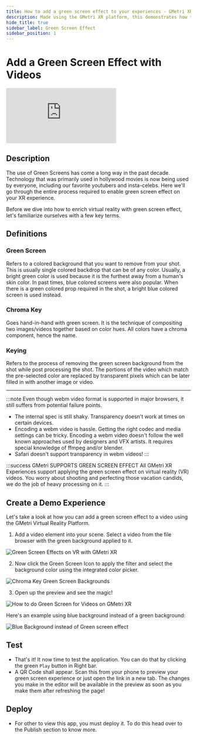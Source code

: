 ```yaml
---
title: How to add a green screen effect to your experiences - GMetri XR Platform
description: Made using the GMetri XR platform, this demonstrates how to add a green screen effect to your mixed reality experiences.
hide_title: true
sidebar_label: Green Screen Effect
sidebar_position: 1
---
```


# Add a Green Screen Effect with Videos

<iframe width={"100%"} height={"380px"} src="https://view.gmetri.com/v5/gmetri/green-screen" frameBorder="0" allowFullScreen></iframe>

## Description

The use of Green Screens has come a long way in the past decade. Technology that
was primarily used in hollywood movies is now being used by everyone, including
our favorite youtubers and insta-celebs. Here we'll go through the entire
process required to enable green screen effect on your XR experience.

Before we dive into how to enrich virtual reality with green screen effect,
let's familiarize ourselves with a few key terms.

## Definitions

### Green Screen
Refers to a colored background that you want to remove from your shot. This is
usually single colored backdrop that can be of any color. Usually, a bright
green color is used because it is the furthest away from a human's skin color.
In past times, blue colored screens were also popular. When there is a green
colored prop required in the shot, a bright blue colored screen is used instead.

### Chroma Key
Goes hand-in-hand with green screen. It is the technique of compositing two
images/videos together based on color hues. All colors have a chroma component,
hence the name.

### Keying
Refers to the process of removing the green screen background from the shot
while post processing the shot. The portions of the video which match the
pre-selected color are replaced by transparent pixels which can be later filled
in with another image or video. 


--------------------------------------------------------------------------------

:::note
Even though webm video format is supported in major browsers, it still suffers
from potential failure points.

 * The internal spec is still shaky. Transparency doesn't work at times on
   certain devices. 
 * Encoding a webm video is hassle. Getting the right codec and media settings
   can be tricky. Encoding a webm video doesn't follow the well known approaches
   used by designers and VFX artists. It requires special knowledge of ffmpeg 
   and/or blender.
 * Safari doesn't support transparency in webm videos!
:::

:::success GMetri SUPPORTS GREEN SCREEN EFFECT
All GMetri XR Experiences support applying the green screen effect on virtual
reality (VR) videos. You worry about shooting and perfecting those vacation
candids, we do the job of heavy processing on it.
:::

## Create a Demo Experience

Let's take a look at how you can add a green screen effect to a video using the
GMetri Virtual Reality Platform.

1. Add a video element into your scene. Select a video from the file browser
with the green background applied to it. 

![Green Screen Effects on VR with GMetri XR](https://r.vrgmetri.com/image/w_900,h_450,q_85/gb-blog/gmetri/2020/04/shot11.png.jpg)

2. Now click the Green Screen Icon to apply the filter and select the background
color using the integrated color picker.

![Chroma Key Green Screen Backgrounds](https://r.vrgmetri.com/image/w_900,h_450,q_80/gb-blog/gmetri/2019/12/shot12-select-1.png.jpg)

3. Open up the preview and see the magic!

![How to do Green Screen for Videos on GMetri XR](https://s.vrgmetri.com/gb-web/real-ghost/2019/12/green-screen-virtual-reality-background.gif)

Here's an example using blue background instead of a green background:

![Blue Background instead of Green screen effect](https://r.vrgmetri.com/image/w_900,h_450,q_80/gb-blog/gmetri/2019/12/shot21.png.jpg)

## Test

- That's it! It now time to test the application. You can do that by clicking the green `Play` button in Right bar. 
- A QR Code shall appear. Scan this from your phone to preview your green screen experience or just open the link in a new tab. The changes you make in the editor will be available in the preview as soon as you make them after refreshing the page!

## Deploy

- For other to view this app, you must deploy it. To do this head over to the Publish section to know more.
